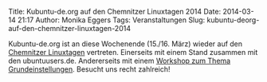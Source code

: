 Title: Kubuntu-de.org auf den Chemnitzer Linuxtagen 2014
Date: 2014-03-14 21:17
Author: Monika Eggers
Tags: Veranstaltungen
Slug: kubuntu-deorg-auf-den-chemnitzer-linuxtagen-2014

Kubuntu-de.org ist an diese Wochenende (15./16. März) wieder auf den
[Chemnitzer Linuxtagen](http://chemnitzer.linux-tage.de/2014/de/)
vertreten. Einerseits mit einem Stand zusammen mit den ubuntuusers.de.
Andererseits mit einem [Workshop zum Thema
Grundeinstellungen](http://chemnitzer.linux-tage.de/2014/de/vortraege/detail/250).
Besucht uns recht zahlreich!

</p>

